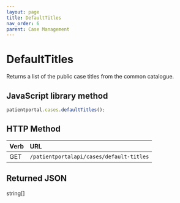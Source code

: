 ```yaml
---
layout: page
title: DefaultTitles
nav_order: 6
parent: Case Management
---
```


# DefaultTitles

Returns a list of the public case titles from the common catalogue.

## JavaScript library method

```javascript
patientportal.cases.defaultTitles();
```

## HTTP Method

| Verb | URL                                               |
|:-----|:--------------------------------------------------|
| GET | `/patientportalapi/cases/default-titles` |

## Returned JSON

string\[\]
